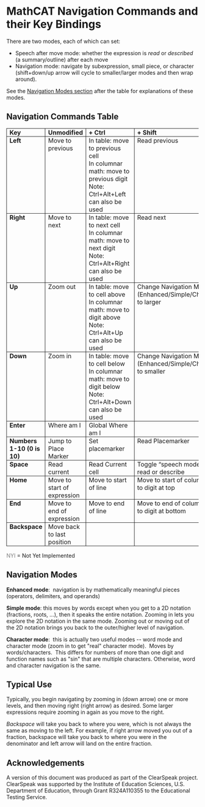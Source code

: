 # MathCAT Navigation Commands and their Key Bindings

There are two modes, each of which can set:
* Speech after move mode: whether the expression is <i>read</i> or <i>described</i>
(a summary/outline) after each move
* Navigation mode: navigate by subexpression, small piece, or
character (shift+down/up arrow will cycle to smaller/larger modes and then wrap
around).

See the [Navigation Modes section](#navigation-modes) after the table for explanations of these modes.


## Navigation Commands Table
<table class=MsoTableGrid border=1 cellspacing=0 cellpadding=0
 style='border-collapse:collapse;border:none'>
 <thead>
  <tr style='page-break-inside:avoid'>
   <td valign=top style='border:solid 1.0pt;padding:0in 5.4pt 0in 5.4pt'>
   <a
   name="Table_of_Keybindings"><b>Key</b></a>
   </td>
   <td valign=top style='border:solid 1.0pt;border-left:none;
   padding:0in 5.4pt 0in 5.4pt'>
   <b>Unmodified</b>
   </td>
   <td valign=top style='border:solid 1.0pt;border-left:none;
   padding:0in 5.4pt 0in 5.4pt'>
   <b>+ Ctrl</b>
   </td>
   <td valign=top style='border:solid 1.0pt;border-left:none;
   padding:0in 5.4pt 0in 5.4pt'>
   <b>+ Shift</b>
   </td>
   <td valign=top style='border:solid 1.0pt;border-left:none;
   padding:0in 5.4pt 0in 5.4pt'>
   <b>+Cntrl+Shift</b>
   </td>
  </tr>
 </thead>
 <tr style='page-break-inside:avoid'>
  <td valign=top style='border:solid 1.0pt;border-top:none;
  padding:0in 5.4pt 0in 5.4pt'>
  <b>Left</b>
  </td>
  <td valign=top style='border-top:none;border-left:none;border-bottom:solid 1.0pt;
  border-right:solid 1.0pt;padding:0in 5.4pt 0in 5.4pt'>
  Move to
  previous
  </td>
  <td valign=top style='border-top:none;border-left:none;border-bottom:solid 1.0pt;
  border-right:solid 1.0pt;padding:0in 5.4pt 0in 5.4pt'>
  In table: move to previous cell<br/>
  In columnar math: move to previous digit<br/>
  Note: Ctrl+Alt+Left can also be used
  </td>
  <td valign=top style='border-top:none;border-left:none;border-bottom:solid 1.0pt;
  border-right:solid 1.0pt;padding:0in 5.4pt 0in 5.4pt'>
  Read previous
  </td>
  <td valign=top style='border-top:none;border-left:none;border-bottom:solid 1.0pt;
  border-right:solid 1.0pt;padding:0in 5.4pt 0in 5.4pt'>
  Describe
  previous
  </td>
 </tr>
 <tr style='page-break-inside:avoid'>
  <td valign=top style='border:solid 1.0pt;border-top:none;
  padding:0in 5.4pt 0in 5.4pt'>
  <b>Right</b>
  </td>
  <td valign=top style='border-top:none;border-left:none;border-bottom:solid 1.0pt;
  border-right:solid 1.0pt;padding:0in 5.4pt 0in 5.4pt'>
  Move to next 
  </td>
  <td valign=top style='border-top:none;border-left:none;border-bottom:solid 1.0pt;
  border-right:solid 1.0pt;padding:0in 5.4pt 0in 5.4pt'>
  In table: move to next cell<br/>
  In columnar math: move to next digit<br/>
  Note: Ctrl+Alt+Right can also be used
  </td>
  <td valign=top style='border-top:none;border-left:none;border-bottom:solid 1.0pt;
  border-right:solid 1.0pt;padding:0in 5.4pt 0in 5.4pt'>
  Read next
  </td>
  <td valign=top style='border-top:none;border-left:none;border-bottom:solid 1.0pt;
  border-right:solid 1.0pt;padding:0in 5.4pt 0in 5.4pt'>
  Describe next
  </td>
 </tr>
 <tr style='page-break-inside:avoid'>
  <td valign=top style='border:solid 1.0pt;border-top:none;
  padding:0in 5.4pt 0in 5.4pt'>
  <b>Up</b>
  </td>
  <td valign=top style='border-top:none;border-left:none;border-bottom:solid 1.0pt;
  border-right:solid 1.0pt;padding:0in 5.4pt 0in 5.4pt'>
  Zoom out
  </td>
  <td valign=top style='border-top:none;border-left:none;border-bottom:solid 1.0pt;
  border-right:solid 1.0pt;padding:0in 5.4pt 0in 5.4pt'>
  In table: move to cell above<br/>
  In columnar math: move to digit above<br/>
  Note: Ctrl+Alt+Up can also be used
  </td>
  <td valign=top style='border-top:none;border-left:none;border-bottom:solid 1.0pt;
  border-right:solid 1.0pt;padding:0in 5.4pt 0in 5.4pt'>
  Change
  Navigation Mode (Enhanced/Simple/Character) to larger
  </td>
  <td valign=top style='border-top:none;border-left:none;border-bottom:solid 1.0pt;
  border-right:solid 1.0pt;padding:0in 5.4pt 0in 5.4pt'>
  Zoom out all
  the way
  </td>
 </tr>
 <tr style='page-break-inside:avoid'>
  <td valign=top style='border:solid 1.0pt;border-top:none;
  padding:0in 5.4pt 0in 5.4pt'>
  <b>Down</b>
  </td>
  <td valign=top style='border-top:none;border-left:none;border-bottom:solid 1.0pt;
  border-right:solid 1.0pt;padding:0in 5.4pt 0in 5.4pt'>
  Zoom in 
  </td>
  <td valign=top style='border-top:none;border-left:none;border-bottom:solid 1.0pt;
  border-right:solid 1.0pt;padding:0in 5.4pt 0in 5.4pt'>
  In table: move to cell below<br/>
  In columnar math: move to digit below<br/>
  Note: Ctrl+Alt+Down can also be used
  </td>
  <td valign=top style='border-top:none;border-left:none;border-bottom:solid 1.0pt;
  border-right:solid 1.0pt;padding:0in 5.4pt 0in 5.4pt'>
  Change
  Navigation Mode (Enhanced/Simple/Character) to smaller
  </td>
  <td valign=top style='border-top:none;border-left:none;border-bottom:solid 1.0pt;
  border-right:solid 1.0pt;padding:0in 5.4pt 0in 5.4pt'>
  Zoom in all
  the way
  </td>
 </tr>
 <tr style='page-break-inside:avoid'>
  <td valign=top style='border:solid 1.0pt;border-top:none;
  padding:0in 5.4pt 0in 5.4pt'>
  <b>Enter</b>
  </td>
  <td valign=top style='border-top:none;border-left:none;border-bottom:solid 1.0pt;
  border-right:solid 1.0pt;padding:0in 5.4pt 0in 5.4pt'>
  Where am I
  </td>
  <td valign=top style='border-top:none;border-left:none;border-bottom:solid 1.0pt;
  border-right:solid 1.0pt;padding:0in 5.4pt 0in 5.4pt'>
  Global Where
  am I
  </td>
  <td valign=top style='border-top:none;border-left:none;border-bottom:solid 1.0pt;
  border-right:solid 1.0pt;padding:0in 5.4pt 0in 5.4pt'>
  &nbsp;
  </td>
  <td valign=top style='border-top:none;border-left:none;border-bottom:solid 1.0pt;
  border-right:solid 1.0pt;padding:0in 5.4pt 0in 5.4pt'>
  &nbsp;
  </td>
 </tr>
 <tr style='page-break-inside:avoid'>
  <td valign=top style='border:solid 1.0pt;border-top:none;
  padding:0in 5.4pt 0in 5.4pt'>
  <b>Numbers<br>
  1-10 (0 is 10)</b>
  </td>
  <td valign=top style='border-top:none;border-left:none;border-bottom:solid 1.0pt;
  border-right:solid 1.0pt;padding:0in 5.4pt 0in 5.4pt'>
  Jump to Place
  Marker
  </td>
  <td valign=top style='border-top:none;border-left:none;border-bottom:solid 1.0pt;
  border-right:solid 1.0pt;padding:0in 5.4pt 0in 5.4pt'>
  Set
  placemarker
  </td>
  <td valign=top style='border-top:none;border-left:none;border-bottom:solid 1.0pt;
  border-right:solid 1.0pt;padding:0in 5.4pt 0in 5.4pt'>
  Read
  Placemarker
  </td>
  <td valign=top style='border-top:none;border-left:none;border-bottom:solid 1.0pt;
  border-right:solid 1.0pt;padding:0in 5.4pt 0in 5.4pt'>
  Describe
  Placemarker
  </td>
 </tr>
 <tr style='page-break-inside:avoid'>
  <td valign=top style='border:solid 1.0pt;border-top:none;
  padding:0in 5.4pt 0in 5.4pt'>
  <b>Space</b>
  </td>
  <td valign=top style='border-top:none;border-left:none;border-bottom:solid 1.0pt;
  border-right:solid 1.0pt;padding:0in 5.4pt 0in 5.4pt'>
  Read current
  </td>
  <td valign=top style='border-top:none;border-left:none;border-bottom:solid 1.0pt;
  border-right:solid 1.0pt;padding:0in 5.4pt 0in 5.4pt'>
  Read Current
  cell
  </td>
  <td valign=top style='border-top:none;border-left:none;border-bottom:solid 1.0pt;
  border-right:solid 1.0pt;padding:0in 5.4pt 0in 5.4pt'>
  Toggle
  “speech mode” to read or describe
  </td>
  <td valign=top style='border-top:none;border-left:none;border-bottom:solid 1.0pt;
  border-right:solid 1.0pt;padding:0in 5.4pt 0in 5.4pt'>
  Describe
  current
  </td>
 </tr>
 <tr style='page-break-inside:avoid'>
  <td valign=top style='border:solid 1.0pt;border-top:none;
  padding:0in 5.4pt 0in 5.4pt'>
  <b>Home</b>
  </td>
  <td valign=top style='border-top:none;border-left:none;border-bottom:solid 1.0pt;
  border-right:solid 1.0pt;padding:0in 5.4pt 0in 5.4pt'>
  Move to start
  of expression
  </td>
  <td valign=top style='border-top:none;border-left:none;border-bottom:solid 1.0pt;
  border-right:solid 1.0pt;padding:0in 5.4pt 0in 5.4pt'>
  Move to start
  of line
  </td>
  <td valign=top style='border-top:none;border-left:none;border-bottom:solid 1.0pt;
  border-right:solid 1.0pt;padding:0in 5.4pt 0in 5.4pt'>
  Move to start
  of column
  Move to digit
  at top
  </td>
  <td valign=top style='border-top:none;border-left:none;border-bottom:solid 1.0pt;
  border-right:solid 1.0pt;padding:0in 5.4pt 0in 5.4pt'>
  NYI: Read from start of expression</span>
  </td>
 </tr>
 <tr style='page-break-inside:avoid'>
  <td valign=top style='border:solid 1.0pt;border-top:none;
  padding:0in 5.4pt 0in 5.4pt'>
  <b>End</b>
  </td>
  <td valign=top style='border-top:none;border-left:none;border-bottom:solid 1.0pt;
  border-right:solid 1.0pt;padding:0in 5.4pt 0in 5.4pt'>
  Move to end
  of expression
  </td>
  <td valign=top style='border-top:none;border-left:none;border-bottom:solid 1.0pt;
  border-right:solid 1.0pt;padding:0in 5.4pt 0in 5.4pt'>
  Move to end
  of line
  </td>
  <td valign=top style='border-top:none;border-left:none;border-bottom:solid 1.0pt;
  border-right:solid 1.0pt;padding:0in 5.4pt 0in 5.4pt'>
  Move to end
  of column
  Move to digit
  at bottom
  </td>
  <td valign=top style='border-top:none;border-left:none;border-bottom:solid 1.0pt;
  border-right:solid 1.0pt;padding:0in 5.4pt 0in 5.4pt'>
  NYI: Read to end of expression</span>
  </td>
 </tr>
 <tr style='page-break-inside:avoid'>
  <td valign=top style='border:solid 1.0pt;border-top:none;
  padding:0in 5.4pt 0in 5.4pt'>
  <b>Backspace</b>
  </td>
  <td valign=top style='border-top:none;border-left:none;border-bottom:solid 1.0pt;
  border-right:solid 1.0pt;padding:0in 5.4pt 0in 5.4pt'>
  Move back to
  last position
  </td>
  <td valign=top style='border-top:none;border-left:none;border-bottom:solid 1.0pt;
  border-right:solid 1.0pt;padding:0in 5.4pt 0in 5.4pt'>
  &nbsp;
  </td>
  <td valign=top style='border-top:none;border-left:none;border-bottom:solid 1.0pt;
  border-right:solid 1.0pt;padding:0in 5.4pt 0in 5.4pt'>
  &nbsp;
  </td>
  <td valign=top style='border-top:none;border-left:none;border-bottom:solid 1.0pt;
  border-right:solid 1.0pt;padding:0in 5.4pt 0in 5.4pt'>
  <p style='margin-bottom:0in;line-height:normal;page-break-after:
  avoid'>&nbsp; </p>
  </td>
 </tr>
</table>

<span style='color:gray'>NYI</span> = Not Yet Implemented

## Navigation Modes

<b>Enhanced mode</b>: &nbsp;navigation is by mathematically
meaningful pieces (operators, delimiters, and operands)


<b>Simple mode</b>: this moves by words except when you get to a
2D notation (fractions, roots, ...), then it speaks the entire notation.
Zooming in lets you explore the 2D notation in the same mode. Zooming out or
moving out of the 2D notation brings you back to the outer/higher level of
navigation.


<b>Character mode</b>: &nbsp;this is actually two useful modes --
word mode and character mode (zoom in to get &quot;real&quot; character mode).
&nbsp;Moves by words/characters. &nbsp;This differs for numbers of more than
one digit and function names such as &quot;sin&quot; that are multiple
characters. Otherwise, word and character navigation is the same.

## Typical Use

Typically, you begin navigating by zooming in (down arrow)
one or more levels, and then moving right (right arrow) as desired. Some larger
expressions require zooming in again as you move to the right.

<i>Backspace</i> will take you back to where you were, which
is not always the same as moving to the left. For example, if right arrow moved
you out of a fraction, backspace will take you back to where you were in the
denominator and left arrow will land on the entire fraction.

## Acknowledgements
A version of this document was produced as part of the ClearSpeak project.
ClearSpeak was supported by the Institute of Education Sciences, U.S. Department of Education, through Grant R324A110355 to the Educational Testing Service. 